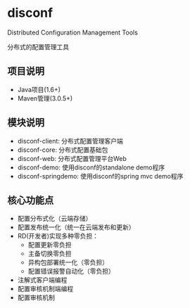disconf
=======

Distributed Configuration Management Tools 

分布式的配置管理工具

## 项目说明 ##

- Java项目(1.6+)
- Maven管理(3.0.5+)

## 模块说明 ##

- disconf-client: 分布式配置管理客户端
- disconf-core: 分布式配置基础包
- disconf-web: 分布式配置管理平台Web
- disconf-demo: 使用disconf的standalone demo程序
- disconf-springdemo: 使用disconf的spring mvc demo程序

## 核心功能点 ##

- 配置分布式化（云端存储）
- 配置发布统一化（统一在云端发布和更新）
- RD(开发者)实现多种零负担：
    - 配置更新零负担
    - 主备切换零负担
    - 异构包部署统一化（零负担）
    - 配置错误报警自动化（零负担）
- 注解式客户端编程
- 配置审核机制端编程
- 配置审核机制


